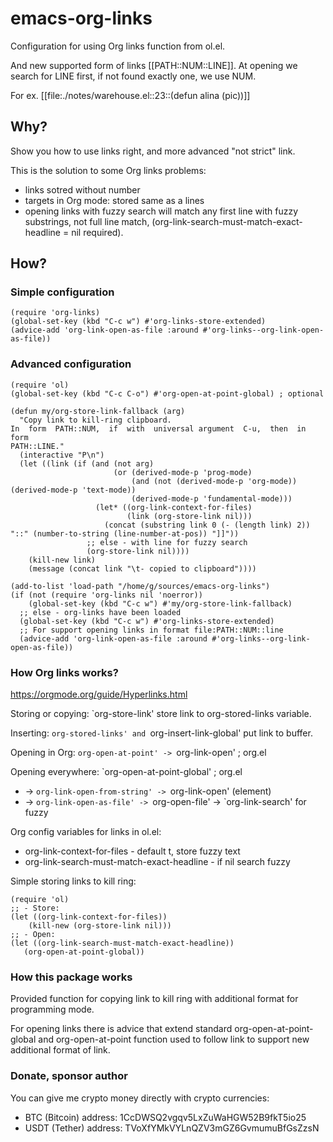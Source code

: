 # emacs-org-links
Configuration for using Org links function from ol.el.

And new supported form of links [[PATH::NUM::LINE]]. At opening we search for LINE first, if not found exactly one, we use NUM.

For ex. [[file:./notes/warehouse.el::23::(defun alina (pic))]]

## Why?

Show you how to use links right, and more advanced "not strict" link.

This is the solution to some Org links problems:
- links sotred without number
- targets in Org mode: stored same as a lines
- opening links with fuzzy search will match any first line with fuzzy substrings, not full line match, (org-link-search-must-match-exact-headline = nil required).

## How?

### Simple configuration

```elisp
(require 'org-links)
(global-set-key (kbd "C-c w") #'org-links-store-extended)
(advice-add 'org-link-open-as-file :around #'org-links--org-link-open-as-file))
```

### Advanced configuration

```elisp
(require 'ol)
(global-set-key (kbd "C-c C-o") #'org-open-at-point-global) ; optional

(defun my/org-store-link-fallback (arg)
  "Copy link to kill-ring clipboard.
In  form  PATH::NUM,  if  with  universal argument  C-u,  then  in  form
PATH::LINE."
  (interactive "P\n")
  (let ((link (if (and (not arg)
                       (or (derived-mode-p 'prog-mode)
                           (and (not (derived-mode-p 'org-mode)) (derived-mode-p 'text-mode))
                           (derived-mode-p 'fundamental-mode)))
                   (let* ((org-link-context-for-files)
                          (link (org-store-link nil)))
                     (concat (substring link 0 (- (length link) 2)) "::" (number-to-string (line-number-at-pos)) "]]"))
                 ;; else - with line for fuzzy search
                 (org-store-link nil))))
    (kill-new link)
    (message (concat link "\t- copied to clipboard"))))

(add-to-list 'load-path "/home/g/sources/emacs-org-links")
(if (not (require 'org-links nil 'noerror))
    (global-set-key (kbd "C-c w") #'my/org-store-link-fallback)
  ;; else - org-links have been loaded
  (global-set-key (kbd "C-c w") #'org-links-store-extended)
  ;; For support opening links in format file:PATH::NUM::line
  (advice-add 'org-link-open-as-file :around #'org-links--org-link-open-as-file))
```

### How Org links works?

https://orgmode.org/guide/Hyperlinks.html

Storing or copying: `org-store-link' store link to org-stored-links variable.

Inserting: `org-stored-links' and `org-insert-link-global' put link to buffer.

Opening in Org: `org-open-at-point' -> `org-link-open' ; org.el

Opening everywhere: `org-open-at-point-global' ; org.el
- -> `org-link-open-from-string' -> `org-link-open' (element)
- -> `org-link-open-as-file' -> `org-open-file' -> `org-link-search' for fuzzy

Org config variables for links in ol.el:
- org-link-context-for-files - default t, store fuzzy text
- org-link-search-must-match-exact-headline - if nil search fuzzy

Simple storing links to kill ring:

```elisp
(require 'ol)
;; - Store:
(let ((org-link-context-for-files))
    (kill-new (org-store-link nil)))
;; - Open:
(let ((org-link-search-must-match-exact-headline))
   (org-open-at-point-global))
```

### How this package works

Provided function for copying link to kill ring with additional format for programming mode.

For opening links there is advice that extend standard org-open-at-point-global and org-open-at-point function used to follow link to support new additional format of link.

### Donate, sponsor author
You can give me crypto money directly with crypto currencies:
- BTC (Bitcoin) address: 1CcDWSQ2vgqv5LxZuWaHGW52B9fkT5io25
- USDT (Tether) address: TVoXfYMkVYLnQZV3mGZ6GvmumuBfGsZzsN
